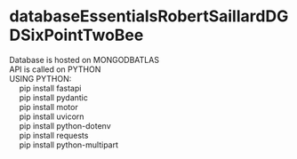 # databaseEssentialsRobertSaillardDGDSixPointTwoBee

Database is hosted on MONGODBATLAS <br>
API is called on PYTHON <br>
USING PYTHON: <br>
&emsp; pip install fastapi<br>
&emsp; pip install pydantic<br>
&emsp; pip install motor<br>
&emsp; pip install uvicorn<br>
&emsp; pip install python-dotenv<br>
&emsp; pip install requests<br>
&emsp; pip install python-multipart<br>
